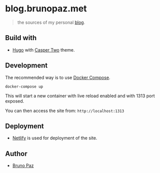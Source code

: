 # blog.brunopaz.met

> the sources of my personal [blog](https://brunopaz.net).

## Build with

- [Hugo](https://gohugo.io/) with [Casper Two](https://themes.gohugo.io/hugo-casper-two/) theme.

## Development

The recommended way is to use [Docker Compose](https://docs.docker.com/compose/).

```
docker-compose up
```

This will start a new container with live reload enabled and with 1313 port exposed.

You can then access the site from: `http://localhost:1313`

## Deployment

- [Netlify](https://www.netlify.com/) is used for deployment of the site.

## Author

- [Bruno Paz](https://brunopaz.net)
